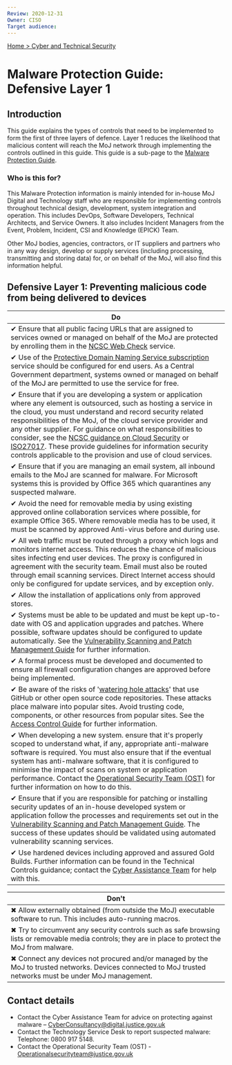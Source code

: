 ```yaml
---
Review: 2020-12-31
Owner: CISO
Target audience:
---
```


[Home > Cyber and Technical Security](home-security-policies-guides.md)

# Malware Protection Guide: Defensive Layer 1

## Introduction

This guide explains the types of controls that need to be implemented to form the first of three layers of defence. Layer 1 reduces the likelihood that malicious content will reach the MoJ network through implementing the controls outlined in this guide. This guide is a sub-page to the [Malware Protection Guide](malware-protection-guide-introduction.md).

### Who is this for?

This Malware Protection information is mainly intended for in-house MoJ Digital and Technology staff who are responsible for implementing controls throughout technical design, development, system integration and operation. This includes DevOps, Software Developers, Technical Architects, and Service Owners. It also includes Incident Managers from the Event, Problem, Incident, CSI and Knowledge (EPICK) Team.

Other MoJ bodies, agencies, contractors, or IT suppliers and partners who in any way design, develop or supply services (including processing, transmitting and storing data) for, or on behalf of the MoJ, will also find this information helpful.

## Defensive Layer 1: Preventing malicious code from being delivered to devices

| Do |
|---|
| ✔ Ensure that all public facing URLs that are assigned to services owned or managed on behalf of the MoJ are protected by enrolling them in the [NCSC Web Check](https://www.ncsc.gov.uk/information/web-check) service. |
| ✔ Use of the [Protective Domain Naming Service subscription](https://ministryofjustice.github.io/security-guidance/guides/public-sector-dns/#public-sector-dns) service should be configured for end users. As a Central Government department, systems owned or managed on behalf of the MoJ are permitted to use the service for free. |
| ✔ Ensure that if you are developing a system or application where any element is outsourced, such as hosting a service in the cloud, you must understand and record security related responsibilities of the MoJ, of the cloud service provider and any other supplier. For guidance on what responsibilities to consider, see the [NCSC guidance on Cloud Security](https://www.ncsc.gov.uk/collection/cloud-security) or [ISO27017](https://www.iso.org/standard/43757.html). These provide guidelines for information security controls applicable to the provision and use of cloud services. |
| ✔ Ensure that if you are managing an email system, all inbound emails to the MoJ are scanned for malware. For Microsoft systems this is provided by Office 365 which quarantines any suspected malware. |
| ✔ Avoid the need for removable media by using existing approved online collaboration services where possible, for example Office 365. Where removable media has to be used, it must be scanned by approved Anti-virus before and during use. |
| ✔ All web traffic must be routed through a proxy which logs and monitors internet access. This reduces the chance of malicious sites infecting end user devices. The proxy is configured in agreement with the security team. Email must also be routed through email scanning services. Direct Internet access should only be configured for update services, and by exception only. |
| ✔ Allow the installation of applications only from approved stores.|
| ✔ Systems must be able to be updated and must be kept up-to-date with OS and application upgrades and patches. Where possible, software updates should be configured to update automatically. See the [Vulnerability Scanning and Patch Management Guide](vulnerability-scanning-and-patch-management-guide.md) for further information. |
| ✔ A formal process must be developed and documented to ensure all firewall configuration changes are approved before being implemented. |
| ✔ Be aware of the risks of '[watering hole attacks](https://en.wikipedia.org/wiki/Watering_hole_attack)' that use GitHub or other open source code repositories. These attacks place malware into popular sites. Avoid trusting code, components, or other resources from popular sites. See the [Access Control Guide](access-control-guide.md) for further information. |
| ✔ When developing a new system. ensure that it's properly scoped to understand what, if any, appropriate anti-malware software is required. You must also ensure that if the eventual system has anti-malware software, that it is configured to minimise the impact of scans on system or application performance. Contact the [Operational Security Team (OST)](#contact-details) for further information on how to do this.|
| ✔ Ensure that if you are responsible for patching or installing security updates of an in-house developed system or application follow the processes and requirements set out in the [Vulnerability Scanning and Patch Management Guide](vulnerability-scanning-and-patch-management-guide.md). The success of these updates should be validated using automated vulnerability scanning services.|
| ✔ Use hardened devices including approved and assured Gold Builds. Further information can be found in the Technical Controls guidance; contact the [Cyber Assistance Team](#contact-details) for help with this. |

| Don't |
|---|
| ✖ Allow externally obtained (from outside the MoJ) executable software to run. This includes auto-running macros. |
| ✖ Try to circumvent any security controls such as safe browsing lists or removable media controls; they are in place to protect the MoJ from malware. |
| ✖ Connect any devices not procured and/or managed by the MoJ to trusted networks. Devices connected to MoJ trusted networks must be under MoJ management. |

## Contact details

* Contact the Cyber Assistance Team for advice on protecting against malware – [CyberConsultancy@digital.justice.gov.uk](mailto:CyberConsultancy@digital.justice.gov.uk)
* Contact the Technology Service Desk to report suspected malware:<br/>Telephone: 0800 917 5148.
* Contact the Operational Security Team (OST) - [Operationalsecurityteam@justice.gov.uk](mailto:Operationalsecurityteam@justice.gov.uk)
